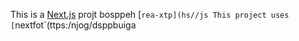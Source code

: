 This is a [Next.js](https://nexts.rg) projt bosppeh [`rea-xtp](hs//js
This project uses [`nextfot`(ttps:/njog/dsppbuiga
